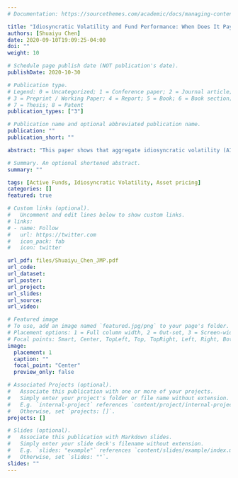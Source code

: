 ```yaml
---
# Documentation: https://sourcethemes.com/academic/docs/managing-content/

title: "Idiosyncratic Volatility and Fund Performance: When Does It Pay to Use Active Managers?"
authors: [Shuaiyu Chen]
date: 2020-09-10T19:09:25-04:00
doi: ""
weight: 10

# Schedule page publish date (NOT publication's date).
publishDate: 2020-10-30

# Publication type.
# Legend: 0 = Uncategorized; 1 = Conference paper; 2 = Journal article;
# 3 = Preprint / Working Paper; 4 = Report; 5 = Book; 6 = Book section;
# 7 = Thesis; 8 = Patent
publication_types: ["3"]

# Publication name and optional abbreviated publication name.
publication: ""
publication_short: ""

abstract: "This paper shows that aggregate idiosyncratic volatility (AIV) is a key determinant of active funds' ability to generate superior performance. Using the sample of active US equity mutual funds from 1984 through 2019, I find that AIV positively predicts benchmark-adjusted fund returns, and its predictive power is stronger for funds that deviate more from passive benchmarks. The predictability of AIV is also significant in the data of active international mutual funds. I then explore two non-mutually exclusive explanations for these findings: 1) active funds require a reward for accommodating exogenous asset demand and AIV drives their risk-bearing capacity (i.e., the risk view); and 2) they profit from private signals about firms' fundamentals and AIV proxies for aggregate flows of fundamental news (i.e., the information view). Additional empirical evidence supports the risk view. First, on average, active mutual funds scale back their active positions when AIV rises. Second, funds that do not reduce active positions earn larger abnormal returns following high AIV levels. Third, a large AIV shock leads to a temporary impact on stock prices. The observations during the COVID-19 crisis also corroborate the risk view."

# Summary. An optional shortened abstract.
summary: ""

tags: [Active Funds, Idiosyncratic Volatility, Asset pricing]
categories: []
featured: true

# Custom links (optional).
#   Uncomment and edit lines below to show custom links.
# links:
# - name: Follow
#   url: https://twitter.com
#   icon_pack: fab
#   icon: twitter

url_pdf: files/Shuaiyu_Chen_JMP.pdf
url_code:
url_dataset:
url_poster:
url_project:
url_slides:
url_source:
url_video:

# Featured image
# To use, add an image named `featured.jpg/png` to your page's folder. 
# Placement options: 1 = Full column width, 2 = Out-set, 3 = Screen-width
# Focal points: Smart, Center, TopLeft, Top, TopRight, Left, Right, BottomLeft, Bottom, BottomRight.
image:
  placement: 1
  caption: ""
  focal_point: "Center"
  preview_only: false

# Associated Projects (optional).
#   Associate this publication with one or more of your projects.
#   Simply enter your project's folder or file name without extension.
#   E.g. `internal-project` references `content/project/internal-project/index.md`.
#   Otherwise, set `projects: []`.
projects: []

# Slides (optional).
#   Associate this publication with Markdown slides.
#   Simply enter your slide deck's filename without extension.
#   E.g. `slides: "example"` references `content/slides/example/index.md`.
#   Otherwise, set `slides: ""`.
slides: ""
---
```

